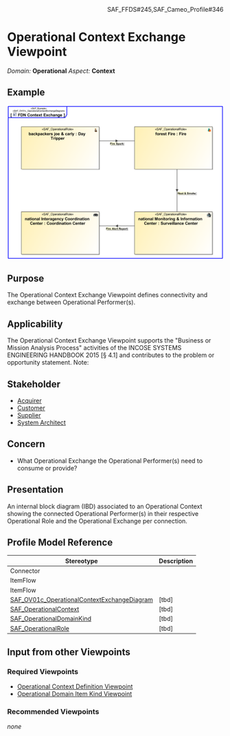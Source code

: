 <div align="right">SAF_FFDS#245,SAF_Cameo_Profile#346</div>

# Operational Context Exchange Viewpoint
*Domain:* **Operational** *Aspect:* **Context**
## Example
![FDN Context Exchange](../diagrams/FDN-Context-Exchange.svg)
## Purpose
The Operational Context Exchange Viewpoint defines connectivity and exchange between Operational Performer(s).
## Applicability
The Operational Context Exchange Viewpoint supports the "Business or Mission Analysis Process" activities of the INCOSE SYSTEMS ENGINEERING HANDBOOK 2015 [§ 4.1] and contributes to the problem or opportunity statement.
Note:
## Stakeholder
* [Acquirer](../stakeholders.md#Acquirer)
* [Customer](../stakeholders.md#Customer)
* [Supplier](../stakeholders.md#Supplier)
* [System Architect](../stakeholders.md#System-Architect)
## Concern
* What Operational Exchange the Operational Performer(s) need to consume or provide?
## Presentation
An internal block diagram (IBD) associated to an Operational Context showing the connected Operational Performer(s) in their respective Operational Role and the Operational Exchange per connection.

## Profile Model Reference
|Stereotype | Description|
|---|---|
|Connector||
|ItemFlow||
|ItemFlow||
|[SAF_OV01c_OperationalContextExchangeDiagram](../stereotypes.md#SAF_OV01c_OperationalContextExchangeDiagram)|[tbd]|
|[SAF_OperationalContext](../stereotypes.md#SAF_OperationalContext)|[tbd]|
|[SAF_OperationalDomainKind](../stereotypes.md#SAF_OperationalDomainKind)|[tbd]|
|[SAF_OperationalRole](../stereotypes.md#SAF_OperationalRole)|[tbd]|
## Input from other Viewpoints
### Required Viewpoints
* [Operational Context Definition Viewpoint](Operational-Context-Definition-Viewpoint.md)
* [Operational Domain Item Kind Viewpoint](Operational-Domain-Item-Kind-Viewpoint.md)
### Recommended Viewpoints
*none*
